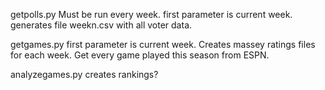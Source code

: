 getpolls.py
Must be run every week.
first parameter is current week.
generates file weekn.csv with all voter data.

getgames.py
first parameter is current week.
Creates massey ratings files for each week.
Get every game played this season from ESPN.

analyzegames.py
creates rankings?